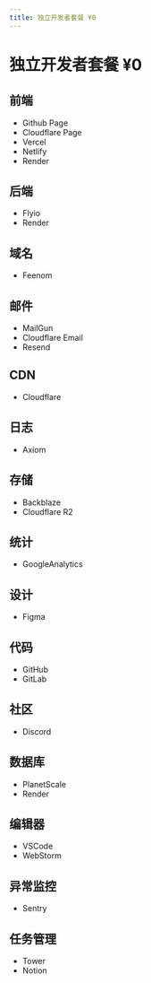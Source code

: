 ```yaml
---
title: 独立开发者套餐 ¥0
---
```


# 独立开发者套餐 ¥0

## 前端

- Github Page
- Cloudflare Page
- Vercel
- Netlify
- Render

## 后端

- Flyio
- Render

## 域名

- Feenom

## 邮件

- MailGun
- Cloudflare Email
- Resend

## CDN

- Cloudflare

## 日志

- Axiom

## 存储

- Backblaze
- Cloudflare R2

## 统计

- GoogleAnalytics

## 设计

- Figma

## 代码

- GitHub
- GitLab

## 社区

- Discord

## 数据库

- PlanetScale
- Render

## 编辑器

- VSCode
- WebStorm

## 异常监控

- Sentry

## 任务管理

- Tower
- Notion
